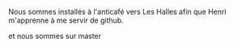Nous sommes installés à l'anticafé vers Les Halles afin que Henri m'apprenne à me servir de github.

et nous sommes sur master
